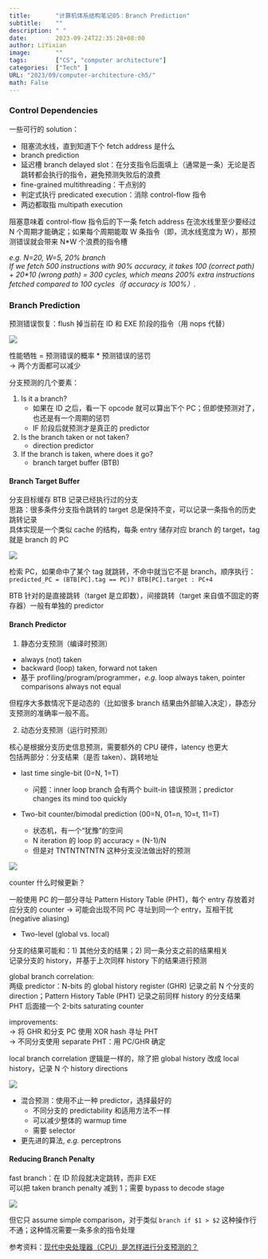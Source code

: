```yaml
---
title:       "计算机体系结构笔记05：Branch Prediction"
subtitle:    ""
description: " "
date:        2023-09-24T22:35:28+08:00
author: LiYixian
image:       ""
tags:        ["CS", "computer architecture"]
categories:  ["Tech" ]
URL: "2023/09/computer-architecture-ch5/"
math: False
---
```


### Control Dependencies

一些可行的 solution：  
- 阻塞流水线，直到知道下个 fetch address 是什么
- branch prediction
- 延迟槽 branch delayed slot：在分支指令后面填上（通常是一条）无论是否跳转都会执行的指令，避免预测失败后的浪费
- fine-grained multithreading：干点别的
- 判定式执行 predicated execution：消除 control-flow 指令
- 两边都取指 multipath execution

阻塞意味着 control-flow 指令后的下一条 fetch address 在流水线里至少要经过 N 个周期才能确定；如果每个周期能取 W 条指令（即，流水线宽度为 W），那预测错误就会带来 N\*W 个浪费的指令槽  

*e.g. N=20, W=5, 20% branch*  
*If we fetch 500 instructions with 90% accuracy, it takes 100 (correct path) + 20\*10 (wrong path) = 300 cycles, which means 200% extra instructions fetched compared to 100 cycles（if accuracy is 100%）.*  
### Branch Prediction

预测错误恢复：flush 掉当前在 ID 和 EXE 阶段的指令（用 nops 代替）  

![](/img/分支预测错误恢复.png)

性能牺牲 = 预测错误的概率 \* 预测错误的惩罚  
-> 两个方面都可以减少

分支预测的几个要素：  
1. Is it a branch?  
	- 如果在 ID 之后，看一下 opcode 就可以算出下个 PC；但即使预测对了，也还是有一个周期的惩罚  
	- IF 阶段后就预测才是真正的 predictor  
1. Is the branch taken or not taken?  
	- direction predictor
2. If the branch is taken, where does it go?  
	- branch target buffer (BTB)

#### Branch Target Buffer

分支目标缓存 BTB 记录已经执行过的分支  
思路：很多条件分支指令跳转的 target 总是保持不变，可以记录一条指令的历史跳转记录  
具体实现是一个类似 cache 的结构，每条 entry 储存对应 branch 的 target，tag 就是 branch 的 PC  

![](/img/BTB.jpg)

检索 PC，如果命中了某个 tag 就跳转，不命中就当它不是 branch，顺序执行：  
`predicted_PC = (BTB[PC].tag == PC)? BTB[PC].target : PC+4`

BTB 针对的是直接跳转（target 是立即数），间接跳转（target 来自值不固定的寄存器）一般有单独的 predictor  
#### Branch Predictor

1. 静态分支预测（编译时预测）  
- always (not) taken
- backward (loop) taken, forward not taken
- 基于 profiling/program/programmer，*e.g.* loop always taken, pointer comparisons always not equal

但程序大多数情况下是动态的（比如很多 branch 结果由外部输入决定），静态分支预测的准确率一般不高。

2. 动态分支预测（运行时预测）  

核心是根据分支历史信息预测，需要额外的 CPU 硬件，latency 也更大  
包括两部分：分支结果（是否 taken）、跳转地址

- last time single-bit (0=N, 1=T)  
	- 问题：inner loop branch 会有两个 built-in 错误预测；predictor changes its mind too quickly

- Two-bit counter/bimodal prediction (00=N, 01=n, 10=t, 11=T)  
	- 状态机，有一个“犹豫”的空间  
	- N iteration 的 loop 的 accuracy = (N-1)/N
	- 但是对 TNTNTNTNTN 这种分支没法做出好的预测

![](/img/two-bit-counter.png)

counter 什么时候更新？  

一般使用 PC 的一部分寻址 Pattern History Table (PHT)，每个 entry 存放着对应分支的 counter -> 可能会出现不同 PC 寻址到同一个 entry，互相干扰 (negative aliasing)

- Two-level (global vs. local)  

分支的结果可能和：1) 其他分支的结果；2) 同一条分支之前的结果相关  
记录分支的 history，并基于上次同样 history 下的结果进行预测  

global branch correlation:  
两级 predictor：N-bits 的 global history register (GHR) 记录之前 N 个分支的 direction；Pattern History Table (PHT) 记录之前同样 history 的分支结果  
PHT 后面接一个 2-bits saturating counter  

improvements:  
-> 将 GHR 和分支 PC 使用 XOR hash 寻址 PHT  
-> 不同分支使用 separate PHT：用 PC/GHR 确定  

local branch correlation 逻辑是一样的，除了把 global history 改成 local history，记录 N 个 history directions  

![](/img/two-level-prediction.png)

- 混合预测：使用不止一种 predictor，选择最好的  
	- 不同分支的 predictability 和适用方法不一样  
	- 可以减少整体的 warmup time
	- 需要 selector  
- 更先进的算法, *e.g.* perceptrons
#### Reducing Branch Penalty

fast branch：在 ID 阶段就决定跳转，而非 EXE  
可以把 taken branch penalty 减到 1；需要 bypass to decode stage  

![](/img/fast_branch.png)

但它只 assume simple comparison，对于类似 `branch if $1 > $2` 这种操作行不通；这种情况需要一条多余的指令处理

参考资料：[现代中央处理器（CPU）是怎样进行分支预测的？](https://www.zhihu.com/question/486239354/answer/2410692045)
